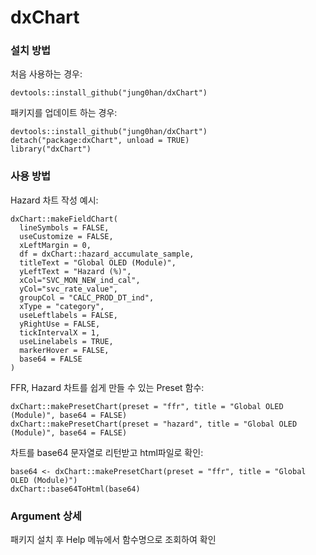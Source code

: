 # dxChart

### 설치 방법

처음 사용하는 경우:

    devtools::install_github("jung0han/dxChart")
    
패키지를 업데이트 하는 경우:

    devtools::install_github("jung0han/dxChart")
    detach("package:dxChart", unload = TRUE) 
    library("dxChart")

### 사용 방법

Hazard 차트 작성 예시:

    dxChart::makeFieldChart(
      lineSymbols = FALSE,
      useCustomize = FALSE,
      xLeftMargin = 0,
      df = dxChart::hazard_accumulate_sample,
      titleText = "Global OLED (Module)",
      yLeftText = "Hazard (%)",
      xCol="SVC_MON_NEW_ind_cal",
      yCol="svc_rate_value",
      groupCol = "CALC_PROD_DT_ind",
      xType = "category",
      useLeftlabels = FALSE,
      yRightUse = FALSE,
      tickIntervalX = 1,
      useLinelabels = TRUE,
      markerHover = FALSE,
      base64 = FALSE
    )
    
FFR, Hazard 차트를 쉽게 만들 수 있는 Preset 함수:

    dxChart::makePresetChart(preset = "ffr", title = "Global OLED (Module)", base64 = FALSE)
    dxChart::makePresetChart(preset = "hazard", title = "Global OLED (Module)", base64 = FALSE)
    
차트를 base64 문자열로 리턴받고 html파일로 확인:

    base64 <- dxChart::makePresetChart(preset = "ffr", title = "Global OLED (Module)")
    dxChart::base64ToHtml(base64)
    
### Argument 상세

패키지 설치 후 Help 메뉴에서 함수명으로 조회하여 확인
